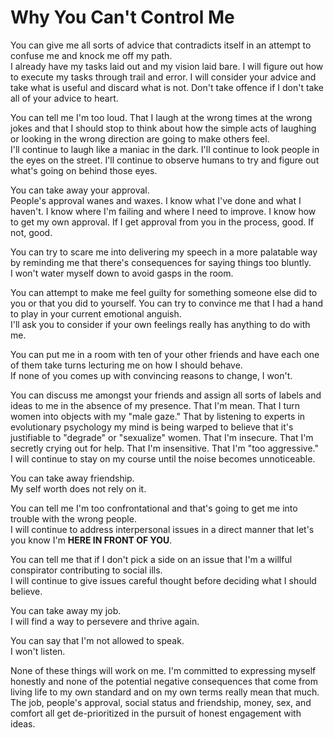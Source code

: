 # Why You Can't Control Me
You can give me all sorts of advice that contradicts itself in an attempt to confuse me and knock me off my path.  
I already have my tasks laid out and my vision laid bare. I will figure out how to execute my tasks through trail and error. I will consider your advice and take what is useful and discard what is not. Don't take offence if I don't take all of your advice to heart.

You can tell me I'm too loud. That I laugh at the wrong times at the wrong jokes and that I should stop to think about how the simple acts of laughing or looking in the wrong direction are going to make others feel.  
I'll continue to laugh like a maniac in the dark. I'll continue to look people in the eyes on the street. I'll continue to observe humans to try and figure out what's going on behind those eyes.

You can take away your approval.  
People's approval wanes and waxes. I know what I've done and what I haven't. I know where I'm failing and where I need to improve. I know how to get my own approval. If I get approval from you in the process, good. If not, good.

You can try to scare me into delivering my speech in a more palatable way by reminding me that there's consequences for saying things too bluntly.  
I won't water myself down to avoid gasps in the room.

You can attempt to make me feel guilty for something someone else did to you or that you did to yourself. You can try to convince me that I had a hand to play in your current emotional anguish.  
I'll ask you to consider if your own feelings really has anything to do with me.

You can put me in a room with ten of your other friends and have each one of them take turns lecturing me on how I should behave.  
If none of you comes up with convincing reasons to change, I won't.

You can discuss me amongst your friends and assign all sorts of labels and ideas to me in the absence of my presence. That I'm mean. That I turn women into objects with my "male gaze." That by listening to experts in evolutionary psychology my mind is being warped to believe that it's justifiable to "degrade" or "sexualize" women. That I'm insecure. That I'm secretly crying out for help. That I'm insensitive. That I'm "too aggressive."  
I will continue to stay on my course until the noise becomes unnoticeable.

You can take away friendship.  
My self worth does not rely on it.

You can tell me I'm too confrontational and that's going to get me into trouble with the wrong people.  
I will continue to address interpersonal issues in a direct manner that let's you know I'm **HERE IN FRONT OF YOU**.

You can tell me that if I don't pick a side on an issue that I'm a willful conspirator contributing to social ills.  
I will continue to give issues careful thought before deciding what I should believe.

You can take away my job.  
I will find a way to persevere and thrive again.

You can say that I'm not allowed to speak.  
I won't listen.

None of these things will work on me. I'm committed to expressing myself honestly and none of the potential negative consequences that come from living life to my own standard and on my own terms really mean that much. The job, people's approval, social status and friendship, money, sex, and comfort all get de-prioritized in the pursuit of honest engagement with ideas.
